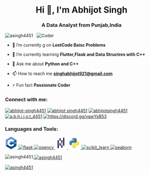 <h1 align="center">Hi 👋, I'm Abhijot Singh</h1>
<h3 align="center">A Data Analyst from Punjab,India</h3>
<img align="right" alt="Coder" width="400" src="https://images.squarespace-cdn.com/content/v1/5769fc401b631bab1addb2ab/1541580611624-TE64QGKRJG8SWAIUS7NS/ke17ZwdGBToddI8pDm48kPoswlzjSVMM-SxOp7CV59BZw-zPPgdn4jUwVcJE1ZvWQUxwkmyExglNqGp0IvTJZamWLI2zvYWH8K3-s_4yszcp2ryTI0HqTOaaUohrI8PI6FXy8c9PWtBlqAVlUS5izpdcIXDZqDYvprRqZ29Pw0o/coding-freak.gif">
<p align="left"> <img src="https://komarev.com/ghpvc/?username=asingh4451&label=Profile%20views&color=0e75b6&style=flat" alt="asingh4451" /> </p>

- 🔭 I’m currently g on **LeetCode Baisc Problems**

- 🌱 I’m currently learning **Flutter,Flask and Data Structres with C++**

- 💬 Ask me about **Python and C++**

- 📫 How to reach me **singhabhijot921@gmail.com**

- ⚡ Fun fact **Passionate Coder**

<h3 align="left">Connect with me:</h3>
<p align="left">
<a href="https://linkedin.com/in/abhijot-singh4451" target="blank"><img align="center" src="https://raw.githubusercontent.com/rahuldkjain/github-profile-readme-generator/master/src/images/icons/Social/linked-in-alt.svg" alt="abhijot-singh4451" height="30" width="40" /></a>
<a href="https://kaggle.com/abhijot singh4451" target="blank"><img align="center" src="https://raw.githubusercontent.com/rahuldkjain/github-profile-readme-generator/master/src/images/icons/Social/kaggle.svg" alt="abhijot singh4451" height="30" width="40" /></a>
<a href="https://fb.com/abhijotsingh4451" target="blank"><img align="center" src="https://raw.githubusercontent.com/rahuldkjain/github-profile-readme-generator/master/src/images/icons/Social/facebook.svg" alt="abhijotsingh4451" height="30" width="40" /></a>
<a href="https://instagram.com/a.b.h.i.j.o.t_4451" target="blank"><img align="center" src="https://raw.githubusercontent.com/rahuldkjain/github-profile-readme-generator/master/src/images/icons/Social/instagram.svg" alt="a.b.h.i.j.o.t_4451" height="30" width="40" /></a>
<a href="https://discord.gg/https://discord.gg/vawYsB53" target="blank"><img align="center" src="https://raw.githubusercontent.com/rahuldkjain/github-profile-readme-generator/master/src/images/icons/Social/discord.svg" alt="https://discord.gg/vawYsB53" height="30" width="40" /></a>
</p>

<h3 align="left">Languages and Tools:</h3>
<p align="left"> <a href="https://www.w3schools.com/cpp/" target="_blank" rel="noreferrer"> <img src="https://raw.githubusercontent.com/devicons/devicon/master/icons/cplusplus/cplusplus-original.svg" alt="cplusplus" width="40" height="40"/> </a> <a href="https://flask.palletsprojects.com/" target="_blank" rel="noreferrer"> <img src="https://www.vectorlogo.zone/logos/pocoo_flask/pocoo_flask-icon.svg" alt="flask" width="40" height="40"/> </a> <a href="https://opencv.org/" target="_blank" rel="noreferrer"> <img src="https://www.vectorlogo.zone/logos/opencv/opencv-icon.svg" alt="opencv" width="40" height="40"/> </a> <a href="https://pandas.pydata.org/" target="_blank" rel="noreferrer"> <img src="https://raw.githubusercontent.com/devicons/devicon/2ae2a900d2f041da66e950e4d48052658d850630/icons/pandas/pandas-original.svg" alt="pandas" width="40" height="40"/> </a> <a href="https://www.python.org" target="_blank" rel="noreferrer"> <img src="https://raw.githubusercontent.com/devicons/devicon/master/icons/python/python-original.svg" alt="python" width="40" height="40"/> </a> <a href="https://scikit-learn.org/" target="_blank" rel="noreferrer"> <img src="https://upload.wikimedia.org/wikipedia/commons/0/05/Scikit_learn_logo_small.svg" alt="scikit_learn" width="40" height="40"/> </a> <a href="https://seaborn.pydata.org/" target="_blank" rel="noreferrer"> <img src="https://seaborn.pydata.org/_images/logo-mark-lightbg.svg" alt="seaborn" width="40" height="40"/> </a> <a href="https://www.tensorflow.org" target="_blank" rel="noreferrer">

<p><img align="left" src="https://github-readme-stats.vercel.app/api/top-langs?username=asingh4451&show_icons=true&locale=en&layout=compact" alt="asingh4451" /></p>

<p>&nbsp;<img align="center" src="https://github-readme-stats.vercel.app/api?username=asingh4451&show_icons=true&locale=en" alt="asingh4451" /></p>

<p><img align="center" src="https://github-readme-streak-stats.herokuapp.com/?user=asingh4451&" alt="asingh4451" /></p>
